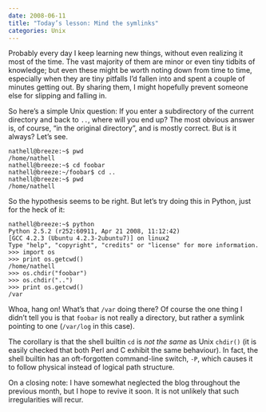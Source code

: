 ```yaml
---
date: 2008-06-11
title: "Today’s lesson: Mind the symlinks"
categories: Unix
---
```


Probably every day I keep learning new things, without even realizing it most of the time. The vast majority of them are minor or even tiny tidbits of knowledge; but even these might be worth noting down from time to time, especially when they are tiny pitfalls I’d fallen into and spent a couple of minutes getting out. By sharing them, I might hopefully prevent someone else for slipping and falling in.

So here’s a simple Unix question: If you enter a subdirectory of the current directory and back to `..`, where will you end up? The most obvious answer is, of course, “in the original directory”, and is mostly correct. But is it always? Let’s see.

```
nathell@breeze:~$ pwd
/home/nathell
nathell@breeze:~$ cd foobar
nathell@breeze:~/foobar$ cd ..
nathell@breeze:~$ pwd
/home/nathell
```

So the hypothesis seems to be right. But let’s try doing this in Python, just for the heck of it:

```
nathell@breeze:~$ python
Python 2.5.2 (r252:60911, Apr 21 2008, 11:12:42)
[GCC 4.2.3 (Ubuntu 4.2.3-2ubuntu7)] on linux2
Type "help", "copyright", "credits" or "license" for more information.
>>> import os
>>> print os.getcwd()
/home/nathell
>>> os.chdir("foobar")
>>> os.chdir("..")
>>> print os.getcwd()
/var
```

Whoa, hang on! What’s that `/var` doing there? Of course the one thing I didn’t tell you is that `foobar` is not really a directory, but rather a symlink pointing to one (`/var/log` in this case).

The corollary is that the shell builtin `cd` is _not the same_ as Unix `chdir()` (it is easily checked that both Perl and C exhibit the same behaviour). In fact, the shell builtin has an oft-forgotten command-line switch, `-P`, which causes it to follow physical instead of logical path structure.

On a closing note: I have somewhat neglected the blog throughout the previous month, but I hope to revive it soon. It is not unlikely that such irregularities will recur.
